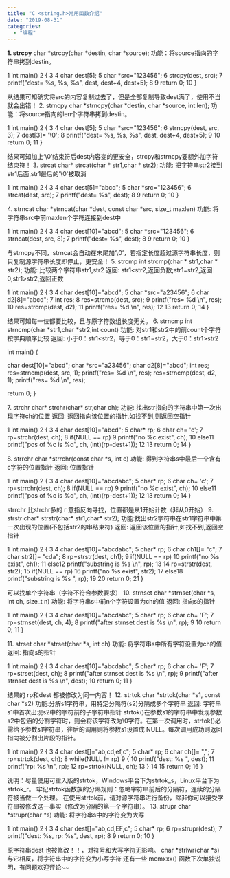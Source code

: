 ```yaml
---
title: "C <string.h>常用函数介绍"
date: "2019-08-31"
categories: 
  - "编程"
---
```


**1\. strcpy** char \*strcpy(char \*destin, char \*source); 功能：将source指向的字符串拷到destin。

1 int main() 2 { 3 4 char dest\[5\]; 5 char \*src="123456"; 6 strcpy(dest, src); 7 printf("dest= %s, %s, %s", dest, dest+4, dest+5); 8 9 return 0; 10 }

从结果可知确实将src的内容复制过去了，但是全部复制导致dest满了，使用不当就会出错！ 2. strncpy char \*strncpy(char \*destin, char \*source, int len); 功能：将source指向的len个字符串拷到destin。

1 int main() 2 { 3 4 char dest\[5\]; 5 char \*src="123456"; 6 strncpy(dest, src, 3); 7 dest\[3\]= '\\0'; 8 printf("dest= %s, %s, %s", dest, dest+4, dest+5); 9 10 return 0; 11 }

结果可知加上‘\\0’结束符后dest内容变的更安全，strcpy和strncpy要额外加字符结束符！ 3. strcat char\* strcat(char \* str1,char \* str2); 功能: 把字符串str2接到str1后面,str1最后的'\\0'被取消

1 int main() 2 { 3 4 char dest\[5\]="abcd"; 5 char \*src="123456"; 6 strcat(dest, src); 7 printf("dest= %s", dest); 8 9 return 0; 10 }

4\. strncat char \*strncat(char \*dest, const char \*src, size\_t maxlen) 功能: 将字符串src中前maxlen个字符连接到dest中

1 int main() 2 { 3 4 char dest\[10\]="abcd"; 5 char \*src="123456"; 6 strncat(dest, src, 8); 7 printf("dest= %s", dest); 8 9 return 0; 10 }

与strncpy不同，strncat会自动在末尾加‘\\0’，若指定长度超过源字符串长度，则只复制源字符串长度即停止，更安全！ 5. strcmp int strcmp(char \* str1,char \* str2); 功能: 比较两个字符串str1,str2 返回: str1<str2,返回负数;str1=str2,返回 0;str1>str2,返回正数

1 int main() 2 { 3 4 char dest\[10\]="abcd"; 5 char \*src="a23456"; 6 char d2\[8\]="abcd"; 7 int res; 8 res=strcmp(dest, src); 9 printf("res= %d \\n", res); 10 res=strcmp(dest, d2); 11 printf("res= %d \\n", res); 12 13 return 0; 14 }

结果可知每一位都要比较，且与原字符数组长度无关。 6. strncmp int strncmp(char \*str1,char \*str2,int count) 功能: 对str1和str2中的前count个字符按字典顺序比较 返回: 小于0：str1<str2，等于0：str1=str2，大于0：str1>str2

int main() {

char dest\[10\]="abcd"; char \*src="a23456"; char d2\[8\]="abcd"; int res; res=strncmp(dest, src, 1); printf("res= %d \\n", res); res=strncmp(dest, d2, 1); printf("res= %d \\n", res);

return 0; }

7\. strchr char\* strchr(char\* str,char ch); 功能: 找出str指向的字符串中第一次出现字符ch的位置 返回: 返回指向该位置的指针,如找不到,则返回空指针

1 int main() 2 { 3 4 char dest\[10\]="abcd"; 5 char\* rp; 6 char ch= 'c'; 7 rp=strchr(dest, ch); 8 if(NULL == rp) 9 printf("no %c exist", ch); 10 else11 printf("pos of %c is %d", ch, (int)(rp-dest+1)); 12 13 return 0; 14 }

8\. strrchr char \*strrchr(const char \*s, int c) 功能: 得到字符串s中最后一个含有c字符的位置指针 返回: 位置指针

1 int main() 2 { 3 4 char dest\[10\]="abcdabc"; 5 char\* rp; 6 char ch= 'c'; 7 rp=strrchr(dest, ch); 8 if(NULL == rp) 9 printf("no %c exist", ch); 10 else11 printf("pos of %c is %d", ch, (int)(rp-dest+1)); 12 13 return 0; 14 }

strrchr 比strchr多的 r 意指反向寻找，位置都是从1开始计数（非从0开始） 9. strstr char\* strstr(char\* str1,char\* str2); 功能:找出str2字符串在str1字符串中第一次出现的位置(不包括str2的串结束符) 返回: 返回该位置的指针,如找不到,返回空指针

1 int main() 2 { 3 4 char dest\[10\]="abcdabc"; 5 char\* rp; 6 char ch1\[\]= "c"; 7 char str2\[\]= "cda"; 8 rp=strstr(dest, ch1); 9 if(NULL == rp) 10 printf("no %s exist", ch1); 11 else12 printf("substring is %s \\n", rp); 13 14 rp=strstr(dest, str2); 15 if(NULL == rp) 16 printf("no %s exist", str2); 17 else18 printf("substring is %s ", rp); 19 20 return 0; 21 }

可以找单个字符串（字符不符合参数要求） 10. strnset char \*strnset(char \*s, int ch, size\_t n) 功能: 将字符串s中前n个字符设置为ch的值 返回: 指向s的指针

1 int main() 2 { 3 4 char dest\[10\]="abcdabc"; 5 char\* rp; 6 char ch= 'F'; 7 rp=strnset(dest, ch, 4); 8 printf("after strnset dest is %s \\n", rp); 9 10 return 0; 11 }

11\. strset char \*strset(char \*s, int ch) 功能: 将字符串s中所有字符设置为ch的值 返回: 指向s的指针

1 int main() 2 { 3 4 char dest\[10\]="abcdabc"; 5 char\* rp; 6 char ch= 'F'; 7 rp=strset(dest, ch); 8 printf("after strnset dest is %s \\n", rp); 9 printf("after strnset dest is %s \\n", dest); 10 return 0; 11 }

结果的 rp和dest 都被修改为同一内容！ 12. strtok char \*strtok(char \*s1, const char \*s2) 功能:分解s1字符串，用特定分隔符(s2)分隔成多个字符串 返回: 字符串s1中首次出现s2中的字符前的子字符串指针 strtok()在参数s1的字符串中发现参数s2中包涵的分割字符时，则会将该字符改为\\0字符。在第一次调用时，strtok()必需给予参数s1字符串，往后的调用则将参数s1设置成 NULL。每次调用成功则返回指向被分割出片段的指针。

1 int main() 2 { 3 4 char dest\[\]="ab,cd,ef,c"; 5 char\* rp; 6 char ch\[\]= ","; 7 rp=strtok(dest, ch); 8 while(NULL != rp) 9 { 10 printf("dest: %s ", dest); 11 printf("rp: %s \\n", rp); 12 rp=strtok(NULL, ch); 13 } 14 15 return 0; 16 }

说明：尽量使用可重入版的strtok，Windows平台下为strtok\_s，Linux平台下为strtok\_r。 牢记strtok函数族的分隔规则：忽略字符串前后的分隔符，连续的分隔符被当做一个处理。 在使用strtok前，请对源字符串进行备份，除非你可以接受字符串被修改这一事实（修改为分隔的第一个字符串）。 13. strupr char \*strupr(char \*s) 功能: 将字符串s中的字符变为大写

1 int main() 2 { 3 4 char dest\[\]="ab,cd,EF,c"; 5 char\* rp; 6 rp=strupr(dest); 7 printf("dest: %s, rp: %s", dest, rp); 8 9 return 0; 10 }

原字符串dest 也被修改！！，对符号和大写字符无影响。 char \*strlwr(char \*s)与它相反，将字符串中的字符变为小写字符 还有一些 memxxx() 函数下次单独说明，有问题欢迎评论~~
